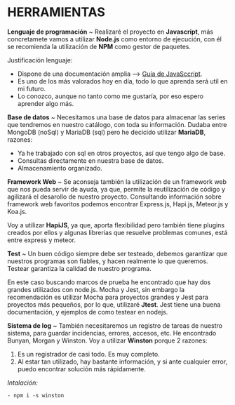 # HERRAMIENTAS

**Lenguaje de programación** ~
Realizaré el proyecto en **Javascript**, más concretamete vamos a utilizar **Node.js** como entorno de ejecución, con él se recomienda la utilización de **NPM** como gestor de paquetes.

Justificación lenguaje:
- Dispone de una documentación amplia --> [Guía de JavaSccript](https://developer.mozilla.org/es/docs/Web/JavaScript/Guide).
- Es uno de los más valorados hoy en día, todo lo que aprenda será util en mi futuro.
- Lo conozco, aunque no tanto como me gustaría, por eso espero aprender algo más.

**Base de datos** ~ 
Necesitamos una base de datos para almacenar las series que tendremos en nuestro catálogo, con toda su información.
  Dudaba entre MongoDB (noSql) y MariaDB (sql) pero he decicido utilizar **MariaDB**, razones:
 - Ya he trabajado con sql en otros proyectos, así que tengo algo de base.
 - Consultas directamente en nuestra base de datos.
 - Almacenamiento organizado.

**Framework Web** ~
Se aconseja también la utilización de un framework web que nos pueda servir de ayuda, ya que, permite la reutilización de código y agilizará el desarollo de nuestro proyecto.
Consultando información sobre framework web favoritos podemos encontrar Express.js, Hapi.js, Meteor.js y Koa.js.

Voy a utilizar **HapiJS**, ya que, aporta flexibilidad pero también tiene plugins creados por ellos y algunas librerias que resuelve problemas comunes, está entre express y meteor.


**Test** ~ 
Un buen código siempre debe ser testeado, debemos garantizar que nuestros programas son fiables, y hacen realmente lo que queremos. Testear garantiza la calidad de nuestro programa. 

En este caso buscando marcos de prueba he encontrado que hay dos grandes utilizados con node.js. Mocha y Jest, sin embargo la recomendación es utilizar Mocha para proyectos grandes y Jest para proyectos más pequeños, por lo que, utilizaré **Jtest**.
Jest tiene una buena documentación, y ejemplos de como testear en nodejs.


**Sistema de log** ~ 
También necesitaremos un registro de tareas de nuestro sistema, para guardar incidencias, errores, accesos, etc.
He encontrado Bunyan, Morgan y Winston. 
Voy a utilizar **Winston** porque 2 razones:
  1. Es un registrador de casi todo. Es muy completo.
  2. Al estar tan utilizado, hay bastante información, y si ante cualquier error, puedo encontrar solución más rápidamente.

  *Intalación:*

    - npm i -s winston
